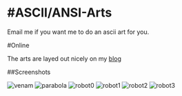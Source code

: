 #ASCII/ANSI-Arts
===========

Email me if you want me to do an ascii art for you.

#Online

The arts are layed out nicely on my [blog](http://venam.nixers.net/blog/asciiart.html)


##Screenshots

![venam](http://venam.nixers.net/blog/assets/ascii/as1.png)
![parabola](http://venam.nixers.net/blog/assets/ascii/as4.png)
![robot0](http://venam.nixers.net/blog/assets/ascii/as2.png)
![robot1](http://venam.nixers.net/blog/assets/ascii/as11.png)
![robot2](http://venam.nixers.net/blog/assets/ascii/as14.png)
![robot3](http://venam.nixers.net/blog/assets/ascii/as15.png)
